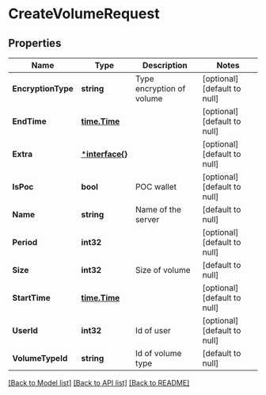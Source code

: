 # CreateVolumeRequest

## Properties
Name | Type | Description | Notes
------------ | ------------- | ------------- | -------------
**EncryptionType** | **string** | Type encryption of volume | [optional] [default to null]
**EndTime** | [**time.Time**](time.Time.md) |  | [optional] [default to null]
**Extra** | [***interface{}**](interface{}.md) |  | [optional] [default to null]
**IsPoc** | **bool** | POC wallet | [optional] [default to null]
**Name** | **string** | Name of the server | [default to null]
**Period** | **int32** |  | [optional] [default to null]
**Size** | **int32** | Size of volume | [default to null]
**StartTime** | [**time.Time**](time.Time.md) |  | [optional] [default to null]
**UserId** | **int32** | Id of user | [optional] [default to null]
**VolumeTypeId** | **string** | Id of volume type | [default to null]

[[Back to Model list]](../README.md#documentation-for-models) [[Back to API list]](../README.md#documentation-for-api-endpoints) [[Back to README]](../README.md)


